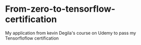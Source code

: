 # From-zero-to-tensorflow-certification
My application from kevin Degila's course on Udemy to pass my Tensorfloflow certification

